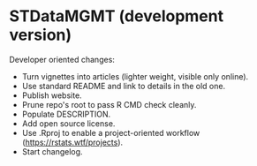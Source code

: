 # STDataMGMT (development version)

Developer oriented changes:

* Turn vignettes into articles (lighter weight, visible only online).
* Use standard README and link to details in the old one.
* Publish website.
* Prune repo's root to pass R CMD check cleanly.
* Populate DESCRIPTION.
* Add open source license.
* Use .Rproj to enable a project-oriented workflow (https://rstats.wtf/projects).
* Start changelog.
